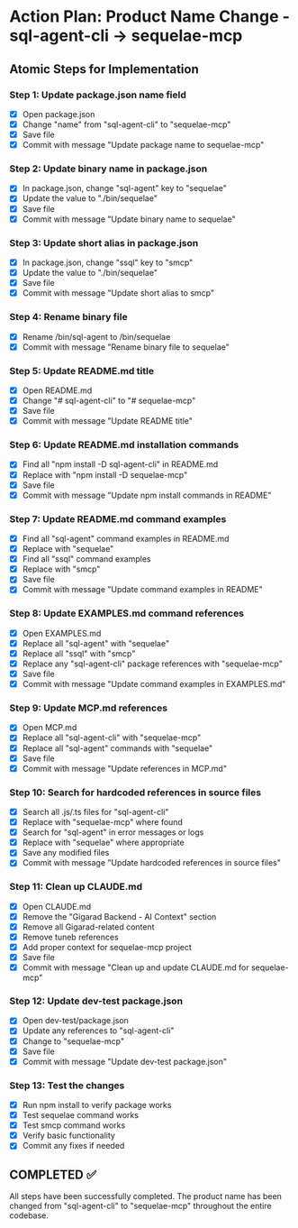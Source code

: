 # Action Plan: Product Name Change - sql-agent-cli → sequelae-mcp

## Atomic Steps for Implementation

### Step 1: Update package.json name field
- [x] Open package.json
- [x] Change "name" from "sql-agent-cli" to "sequelae-mcp"
- [x] Save file
- [x] Commit with message "Update package name to sequelae-mcp"

### Step 2: Update binary name in package.json
- [x] In package.json, change "sql-agent" key to "sequelae"
- [x] Update the value to "./bin/sequelae"
- [x] Save file
- [x] Commit with message "Update binary name to sequelae"

### Step 3: Update short alias in package.json
- [x] In package.json, change "ssql" key to "smcp"
- [x] Update the value to "./bin/sequelae"
- [x] Save file
- [x] Commit with message "Update short alias to smcp"

### Step 4: Rename binary file
- [x] Rename /bin/sql-agent to /bin/sequelae
- [x] Commit with message "Rename binary file to sequelae"

### Step 5: Update README.md title
- [x] Open README.md
- [x] Change "# sql-agent-cli" to "# sequelae-mcp"
- [x] Save file
- [x] Commit with message "Update README title"

### Step 6: Update README.md installation commands
- [x] Find all "npm install -D sql-agent-cli" in README.md
- [x] Replace with "npm install -D sequelae-mcp"
- [x] Save file
- [x] Commit with message "Update npm install commands in README"

### Step 7: Update README.md command examples
- [x] Find all "sql-agent" command examples in README.md
- [x] Replace with "sequelae"
- [x] Find all "ssql" command examples
- [x] Replace with "smcp"
- [x] Save file
- [x] Commit with message "Update command examples in README"

### Step 8: Update EXAMPLES.md command references
- [x] Open EXAMPLES.md
- [x] Replace all "sql-agent" with "sequelae"
- [x] Replace all "ssql" with "smcp"
- [x] Replace any "sql-agent-cli" package references with "sequelae-mcp"
- [x] Save file
- [x] Commit with message "Update command examples in EXAMPLES.md"

### Step 9: Update MCP.md references
- [x] Open MCP.md
- [x] Replace all "sql-agent-cli" with "sequelae-mcp"
- [x] Replace all "sql-agent" commands with "sequelae"
- [x] Save file
- [x] Commit with message "Update references in MCP.md"

### Step 10: Search for hardcoded references in source files
- [x] Search all .js/.ts files for "sql-agent-cli"
- [x] Replace with "sequelae-mcp" where found
- [x] Search for "sql-agent" in error messages or logs
- [x] Replace with "sequelae" where appropriate
- [x] Save any modified files
- [x] Commit with message "Update hardcoded references in source files"

### Step 11: Clean up CLAUDE.md
- [x] Open CLAUDE.md
- [x] Remove the "Gigarad Backend - AI Context" section
- [x] Remove all Gigarad-related content
- [x] Remove tuneb references
- [x] Add proper context for sequelae-mcp project
- [x] Save file
- [x] Commit with message "Clean up and update CLAUDE.md for sequelae-mcp"

### Step 12: Update dev-test package.json
- [x] Open dev-test/package.json
- [x] Update any references to "sql-agent-cli"
- [x] Change to "sequelae-mcp"
- [x] Save file
- [x] Commit with message "Update dev-test package.json"

### Step 13: Test the changes
- [x] Run npm install to verify package works
- [x] Test sequelae command works
- [x] Test smcp command works
- [x] Verify basic functionality
- [x] Commit any fixes if needed

## COMPLETED ✅

All steps have been successfully completed. The product name has been changed from "sql-agent-cli" to "sequelae-mcp" throughout the entire codebase.